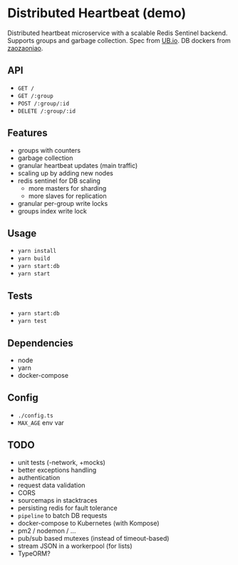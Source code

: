 # Distributed Heartbeat (demo)

Distributed heartbeat microservice with a scalable Redis Sentinel backend. Supports groups and garbage collection. Spec from [UB.io](https://github.com/ubio/technical-challenges/tree/master/backend). DB dockers from [zaozaoniao](https://github.com/zaozaoniao/Redis-sentinel-with-docker-compose/blob/master/redisclientApp-independentNetwork/sentinel/docker-compose.yml).

## API

- `GET /`
- `GET /:group`
- `POST /:group/:id`
- `DELETE /:group/:id`

## Features

- groups with counters
- garbage collection
- granular heartbeat updates (main traffic)
- scaling up by adding new nodes
- redis sentinel for DB scaling
  - more masters for sharding
  - more slaves for replication
- granular per-group write locks
- groups index write lock

## Usage

- `yarn install`
- `yarn build`
- `yarn start:db`
- `yarn start`

## Tests

- `yarn start:db`
- `yarn test`

## Dependencies

- node
- yarn
- docker-compose

## Config

- `./config.ts`
- `MAX_AGE` env var

## TODO

- unit tests (-network, +mocks)
- better exceptions handling
- authentication
- request data validation
- CORS
- sourcemaps in stacktraces
- persisting redis for fault tolerance
- `pipeline` to batch DB requests
- docker-compose to Kubernetes (with Kompose)
- pm2 / nodemon / ...
- pub/sub based mutexes (instead of timeout-based)
- stream JSON in a workerpool (for lists)
- TypeORM?
